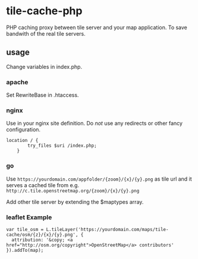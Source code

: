 # tile-cache-php
PHP caching proxy between tile server and your map application. To save bandwith of the real tile servers.

## usage
Change variables in index.php.

### apache
Set RewriteBase in .htaccess.

### nginx
Use in your nginx site definition. Do _not_ use any redirects or other fancy configuration.
```
location / {
        try_files $uri /index.php;
    }
```

### go
Use `https://yourdomain.com/appfolder/{zoom}/{x}/{y}.png` as tile url and it serves a cached tile from e.g. `http://c.tile.openstreetmap.org/{zoom}/{x}/{y}.png`

Add other tile server by extending the $maptypes array.

### leaflet Example
```
var tile_osm = L.tileLayer('https://yourdomain.com/maps/tile-cache/osm/{z}/{x}/{y}.png', {
  attribution: '&copy; <a href="http://osm.org/copyright">OpenStreetMap</a> contributors'
}).addTo(map);
```
